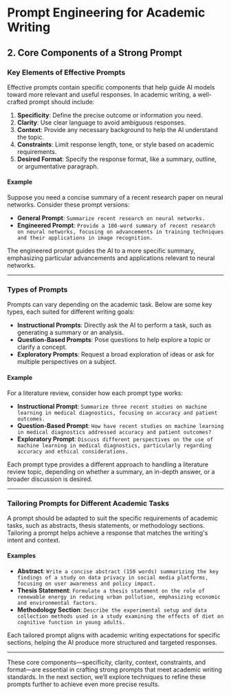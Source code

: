 # **Prompt Engineering for Academic Writing**

## 2. Core Components of a Strong Prompt

### Key Elements of Effective Prompts
Effective prompts contain specific components that help guide AI models toward more relevant and useful responses. In academic writing, a well-crafted prompt should include:

1. **Specificity**: Define the precise outcome or information you need.
2. **Clarity**: Use clear language to avoid ambiguous responses.
3. **Context**: Provide any necessary background to help the AI understand the topic.
4. **Constraints**: Limit response length, tone, or style based on academic requirements.
5. **Desired Format**: Specify the response format, like a summary, outline, or argumentative paragraph.

#### Example
Suppose you need a concise summary of a recent research paper on neural networks. Consider these prompt versions:

- **General Prompt**: `Summarize recent research on neural networks.`
- **Engineered Prompt**: `Provide a 100-word summary of recent research on neural networks, focusing on advancements in training techniques and their applications in image recognition.`

The engineered prompt guides the AI to a more specific summary, emphasizing particular advancements and applications relevant to neural networks.

---

### Types of Prompts
Prompts can vary depending on the academic task. Below are some key types, each suited for different writing goals:

- **Instructional Prompts**: Directly ask the AI to perform a task, such as generating a summary or an analysis.
- **Question-Based Prompts**: Pose questions to help explore a topic or clarify a concept.
- **Exploratory Prompts**: Request a broad exploration of ideas or ask for multiple perspectives on a subject.

#### Example
For a literature review, consider how each prompt type works:

- **Instructional Prompt**: `Summarize three recent studies on machine learning in medical diagnostics, focusing on accuracy and patient outcomes.`
- **Question-Based Prompt**: `How have recent studies on machine learning in medical diagnostics addressed accuracy and patient outcomes?`
- **Exploratory Prompt**: `Discuss different perspectives on the use of machine learning in medical diagnostics, particularly regarding accuracy and ethical considerations.`

Each prompt type provides a different approach to handling a literature review topic, depending on whether a summary, an in-depth answer, or a broader discussion is desired.

---

### Tailoring Prompts for Different Academic Tasks
A prompt should be adapted to suit the specific requirements of academic tasks, such as abstracts, thesis statements, or methodology sections. Tailoring a prompt helps achieve a response that matches the writing's intent and context.

#### Examples
- **Abstract**: `Write a concise abstract (150 words) summarizing the key findings of a study on data privacy in social media platforms, focusing on user awareness and policy impact.`
- **Thesis Statement**: `Formulate a thesis statement on the role of renewable energy in reducing urban pollution, emphasizing economic and environmental factors.`
- **Methodology Section**: `Describe the experimental setup and data collection methods used in a study examining the effects of diet on cognitive function in young adults.`

Each tailored prompt aligns with academic writing expectations for specific sections, helping the AI produce more structured and targeted responses.

---

These core components—specificity, clarity, context, constraints, and format—are essential in crafting strong prompts that meet academic writing standards. In the next section, we’ll explore techniques to refine these prompts further to achieve even more precise results.
